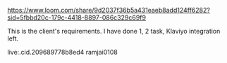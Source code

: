 https://www.loom.com/share/9d2037f36b5a431eaeb8add124ff6282?sid=5fbbd20c-179c-4418-8897-086c329c69f9

This is the client's requirements.
I have done 1, 2 task, Klaviyo integration left.


live:.cid.209689778b8ed4
ramjai0108

